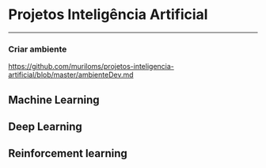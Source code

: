 # Projetos Inteligência Artificial
---
### Criar ambiente

https://github.com/muriloms/projetos-inteligencia-artificial/blob/master/ambienteDev.md

## Machine Learning


## Deep Learning

## Reinforcement learning

